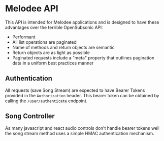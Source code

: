 # Melodee API
This API is intended for Melodee applications and is designed to have these advantages over the terrible OpenSubsonic API:
* Performant
* All list operations are paginated
* Name of methods and return objects are semantic
* Return objects are as light as possible
* Paginated requests include a "meta" property that outlines pagination data in a uniform best practices manner

## Authentication
All requests (save Song Stream) are expected to have Bearer Tokens provided in the `Authorization` header.
This bearer token can be obtained by calling the `/user/authenticate` endpoint.

## Song Controller
As many javascript and react audio controls don't handle bearer tokens well the song stream method uses a simple HMAC authentication mechanism.

